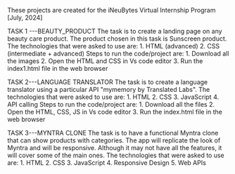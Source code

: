 These projects are created for the iNeuBytes Virtual Internship Program [July, 2024]

TASK 1 ---BEAUTY_PRODUCT
The task is to create a landing page on any beauty care product.
The product chosen in this task is Sunscreen product.
The technologies that were asked to use are:
									1. HTML (advanced)
									2. CSS (intermediate + advanced)
Steps to run the code/project are:
							1. Download all the images 
							2. Open the HTML and CSS in Vs code editor
							3.  Run the index1.html file in the web browser 

TASK 2---LANGUAGE TRANSLATOR
The task is to create a language translator using a particular API "mymemory by Translated Labs".
The technologies that were asked to use are:
									1. HTML 
									2. CSS
                  3. JavaScript
                  4. API calling
Steps to run the code/project are:
							1. Download all the files
							2. Open the HTML, CSS, JS in Vs code editor
							3.  Run the index.html file in the web browser 

TASK 3---MYNTRA CLONE
The task is to have a functional Myntra clone that can show products with categories. 
The app will replicate the look of Myntra and will be responsive. Although it may not have all the features, it will cover some of the main ones.
The technologies that were asked to use are:
									1. HTML 
									2. CSS
                  3. JavaScript
                  4. Responsive Design 
                  5. Web APIs


